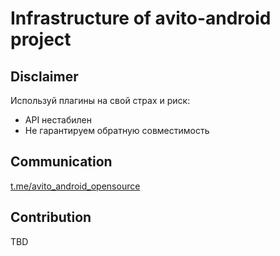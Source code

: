 # Infrastructure of avito-android project

## Disclaimer

Используй плагины на свой страх и риск:

- API нестабилен
- Не гарантируем обратную совместимость

## Communication

[t.me/avito_android_opensource](https://t.me/avito_android_opensource)

## Contribution

TBD
